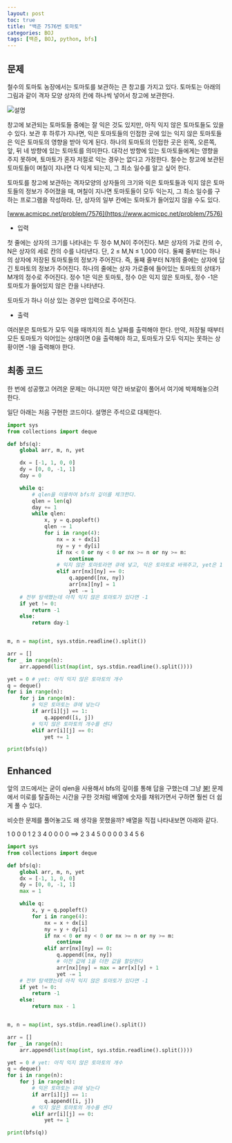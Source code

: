 ```yaml
---
layout: post
toc: true
title: "백준 7576번 토마토"
categories: BOJ
tags: [백준, BOJ, python, bfs]
---
```


## 문제
철수의 토마토 농장에서는 토마토를 보관하는 큰 창고를 가지고 있다. 토마토는 아래의 그림과 같이 격자 모양 상자의 칸에 하나씩 넣어서 창고에 보관한다.

![설명](https://www.acmicpc.net/upload/images/tmt.png)

창고에 보관되는 토마토들 중에는 잘 익은 것도 있지만, 아직 익지 않은 토마토들도 있을 수 있다. 보관 후 하루가 지나면, 익은 토마토들의 인접한 곳에 있는 익지 않은 토마토들은 익은 토마토의 영향을 받아 익게 된다. 하나의 토마토의 인접한 곳은 왼쪽, 오른쪽, 앞, 뒤 네 방향에 있는 토마토를 의미한다. 대각선 방향에 있는 토마토들에게는 영향을 주지 못하며, 토마토가 혼자 저절로 익는 경우는 없다고 가정한다. 철수는 창고에 보관된 토마토들이 며칠이 지나면 다 익게 되는지, 그 최소 일수를 알고 싶어 한다.

토마토를 창고에 보관하는 격자모양의 상자들의 크기와 익은 토마토들과 익지 않은 토마토들의 정보가 주어졌을 때, 며칠이 지나면 토마토들이 모두 익는지, 그 최소 일수를 구하는 프로그램을 작성하라. 단, 상자의 일부 칸에는 토마토가 들어있지 않을 수도 있다.

[www.acmicpc.net/problem/7576](https://www.acmicpc.net/problem/7576)

* 입력

첫 줄에는 상자의 크기를 나타내는 두 정수 M,N이 주어진다. M은 상자의 가로 칸의 수, N은 상자의 세로 칸의 수를 나타낸다. 단, 2 ≤ M,N ≤ 1,000 이다. 둘째 줄부터는 하나의 상자에 저장된 토마토들의 정보가 주어진다. 즉, 둘째 줄부터 N개의 줄에는 상자에 담긴 토마토의 정보가 주어진다. 하나의 줄에는 상자 가로줄에 들어있는 토마토의 상태가 M개의 정수로 주어진다. 정수 1은 익은 토마토, 정수 0은 익지 않은 토마토, 정수 -1은 토마토가 들어있지 않은 칸을 나타낸다.

토마토가 하나 이상 있는 경우만 입력으로 주어진다.

* 출력

여러분은 토마토가 모두 익을 때까지의 최소 날짜를 출력해야 한다. 만약, 저장될 때부터 모든 토마토가 익어있는 상태이면 0을 출력해야 하고, 토마토가 모두 익지는 못하는 상황이면 -1을 출력해야 한다.


## 최종 코드

한 번에 성공했고 어려운 문제는 아니지만 약간 바보같이 풀어서 여기에 박제해놓으려 한다.

일단 아래는 처음 구현한 코드이다. 설명은 주석으로 대체한다.

```python
import sys
from collections import deque

def bfs(q):
    global arr, m, n, yet

    dx = [-1, 1, 0, 0]
    dy = [0, 0, -1, 1]
    day = 0

    while q:
        # qlen을 이용하여 bfs의 깊이를 체크한다.
        qlen = len(q)
        day += 1
        while qlen:
            x, y = q.popleft()
            qlen -= 1
            for i in range(4):
                nx = x + dx[i]
                ny = y + dy[i]
                if nx < 0 or ny < 0 or nx >= n or ny >= m:
                    continue
                # 익지 않은 토마토라면 큐에 넣고, 익은 토마토로 바꿔주고, yet은 1 감소
                elif arr[nx][ny] == 0:
                    q.append([nx, ny])
                    arr[nx][ny] = 1
                    yet -= 1
    # 전부 탐색했는데 아직 익지 않은 토마토가 있다면 -1
    if yet != 0:
        return -1
    else:
        return day-1


m, n = map(int, sys.stdin.readline().split())

arr = []
for _ in range(n):
    arr.append(list(map(int, sys.stdin.readline().split())))

yet = 0 # yet: 아직 익지 않은 토마토의 개수
q = deque()
for i in range(n):
    for j in range(m):
        # 익은 토마토는 큐에 넣는다
        if arr[i][j] == 1:
            q.append([i, j])
        # 익지 않은 토마토의 개수를 센다
        elif arr[i][j] == 0:
            yet += 1

print(bfs(q))
```

## Enhanced

앞의 코드에서는 굳이 qlen을 사용해서 bfs의 깊이를 통해 답을 구했는데 그냥 [불!](https://summerlunaa.github.io/boj/2021/03/16/BOJ-4179-%EB%B6%88!.html) 문제에서 미로를 탈출하는 시간을 구한 것처럼 배열에 숫자를 채워가면서 구하면 훨씬 더 쉽게 풀 수 있다.

비슷한 문제를 풀어놓고도 왜 생각을 못했을까? 배열을 직접 나타내보면 아래와 같다.

1 0 0 0         1 2 3 4
0 0 0 0   ==>   2 3 4 5
0 0 0 0         3 4 5 6

```python
import sys
from collections import deque

def bfs(q):
    global arr, m, n, yet
    dx = [-1, 1, 0, 0]
    dy = [0, 0, -1, 1]
    max = 1

    while q:
        x, y = q.popleft()
        for i in range(4):
            nx = x + dx[i]
            ny = y + dy[i]
            if nx < 0 or ny < 0 or nx >= n or ny >= m:
                continue
            elif arr[nx][ny] == 0:
                q.append([nx, ny])
                # 이전 값에 1을 더한 값을 할당한다
                arr[nx][ny] = max = arr[x][y] + 1
                yet -= 1
    # 전부 탐색했는데 아직 익지 않은 토마토가 있다면 -1
    if yet != 0:
        return -1
    else:
        return max - 1


m, n = map(int, sys.stdin.readline().split())

arr = []
for _ in range(n):
    arr.append(list(map(int, sys.stdin.readline().split())))

yet = 0 # yet: 아직 익지 않은 토마토의 개수
q = deque()
for i in range(n):
    for j in range(m):
        # 익은 토마토는 큐에 넣는다
        if arr[i][j] == 1:
            q.append([i, j])
        # 익지 않은 토마토의 개수를 센다
        elif arr[i][j] == 0:
            yet += 1

print(bfs(q))
```
